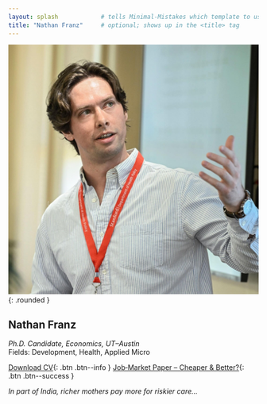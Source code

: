 ```yaml
---
layout: splash            # tells Minimal‑Mistakes which template to use
title: "Nathan Franz"     # optional; shows up in the <title> tag
---
```


![avatar](/images/franzNathan_rosenkranz2025_square_compressed.jpg){: .rounded }

## Nathan Franz  
*Ph.D. Candidate, Economics, UT–Austin*  
Fields: Development, Health, Applied Micro

[Download CV](/files/franzNathan_cv.pdf){: .btn .btn--info }
[Job‑Market Paper – Cheaper & Better?](/files/franzNathan_jmp.pdf){: .btn .btn--success }

*In part of India, richer mothers pay more for riskier care…*

